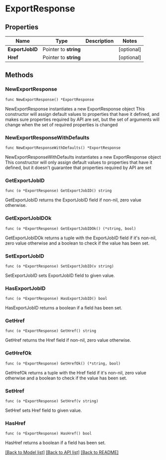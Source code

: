 # ExportResponse

## Properties

Name | Type | Description | Notes
------------ | ------------- | ------------- | -------------
**ExportJobID** | Pointer to **string** |  | [optional] 
**Href** | Pointer to **string** |  | [optional] 

## Methods

### NewExportResponse

`func NewExportResponse() *ExportResponse`

NewExportResponse instantiates a new ExportResponse object
This constructor will assign default values to properties that have it defined,
and makes sure properties required by API are set, but the set of arguments
will change when the set of required properties is changed

### NewExportResponseWithDefaults

`func NewExportResponseWithDefaults() *ExportResponse`

NewExportResponseWithDefaults instantiates a new ExportResponse object
This constructor will only assign default values to properties that have it defined,
but it doesn't guarantee that properties required by API are set

### GetExportJobID

`func (o *ExportResponse) GetExportJobID() string`

GetExportJobID returns the ExportJobID field if non-nil, zero value otherwise.

### GetExportJobIDOk

`func (o *ExportResponse) GetExportJobIDOk() (*string, bool)`

GetExportJobIDOk returns a tuple with the ExportJobID field if it's non-nil, zero value otherwise
and a boolean to check if the value has been set.

### SetExportJobID

`func (o *ExportResponse) SetExportJobID(v string)`

SetExportJobID sets ExportJobID field to given value.

### HasExportJobID

`func (o *ExportResponse) HasExportJobID() bool`

HasExportJobID returns a boolean if a field has been set.

### GetHref

`func (o *ExportResponse) GetHref() string`

GetHref returns the Href field if non-nil, zero value otherwise.

### GetHrefOk

`func (o *ExportResponse) GetHrefOk() (*string, bool)`

GetHrefOk returns a tuple with the Href field if it's non-nil, zero value otherwise
and a boolean to check if the value has been set.

### SetHref

`func (o *ExportResponse) SetHref(v string)`

SetHref sets Href field to given value.

### HasHref

`func (o *ExportResponse) HasHref() bool`

HasHref returns a boolean if a field has been set.


[[Back to Model list]](../README.md#documentation-for-models) [[Back to API list]](../README.md#documentation-for-api-endpoints) [[Back to README]](../README.md)


